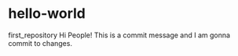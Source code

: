 # hello-world
first_repository
Hi People! This is a commit message and I am gonna commit to changes.
